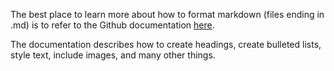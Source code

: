 The best place to learn more about how to format markdown (files ending in .md) is to refer to the Github documentation [here](https://docs.github.com/en/get-started/writing-on-github/getting-started-with-writing-and-formatting-on-github/basic-writing-and-formatting-syntax). 

The documentation describes how to create headings, create bulleted lists, style text, include images, and many other things.
